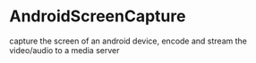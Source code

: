# AndroidScreenCapture
capture the screen of an android device, encode and stream the video/audio to a media server

